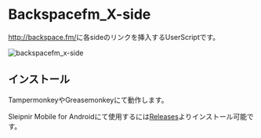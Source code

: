 # Backspacefm_X-side<http://backspace.fm/>に各sideのリンクを挿入するUserScriptです。![backspacefm_x-side](https://cloud.githubusercontent.com/assets/25522105/24786783/1b9d995a-1b9f-11e7-8f06-ed338e959a3b.png)## インストールTampermonkeyやGreasemonkeyにて動作します。Sleipnir Mobile for Androidにて使用するには[Releases](https://github.com/asymme/Backspacefm_X-side/releases)よりインストール可能です。